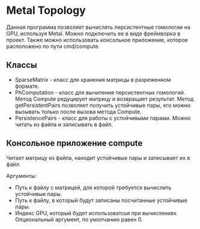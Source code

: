 # Metal Topology
Данная программа позволяет вычислять персистентные гомологии на GPU, используя Metal.
Можно подключить ее в виде фреймворка в проект. Также можно использовать консольное приложение, которое расположено по пути cmd/compute.

## Классы
- SparseMatrix - класс для хранения матрицы в разреженном формате.
- PhComputation  - класс для вычиления персистентных гомологий. Метод Compute редуцирует матрицу и возвращает результат. Метод getPersistentPairs позволяет получить устойчивые пары, его можно вызывать только после вызова метода Compute.
- PersistencePairs - класс для работы с  устойчивыми парами. Можно читать из файла и записывать в файл.


## Консольное приложение compute
Читает матрицу из файла, находит устойчивые пары и записывает их в файл.

Аргументы:
- Путь к файлу с матрицей, для которой требуется вычислить устойчивые пары.
- Путь к файлу, в который будут записаны посчитанные устойчивые пары.
- Индекс GPU, который будет использоватсья при вычислениях. Опциональный аргумент, по умолчанию равен 0.
